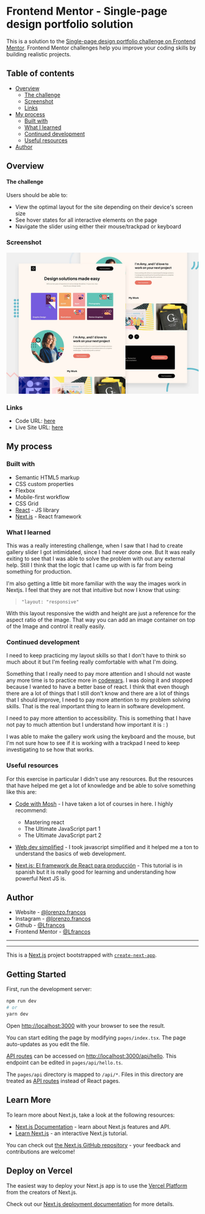 # Frontend Mentor - Single-page design portfolio solution

This is a solution to the [Single-page design portfolio challenge on Frontend Mentor](https://www.frontendmentor.io/challenges/singlepage-design-portfolio-2MMhyhfKVo). Frontend Mentor challenges help you improve your coding skills by building realistic projects.

## Table of contents

- [Overview](#overview)
  - [The challenge](#the-challenge)
  - [Screenshot](#screenshot)
  - [Links](#links)
- [My process](#my-process)
  - [Built with](#built-with)
  - [What I learned](#what-i-learned)
  - [Continued development](#continued-development)
  - [Useful resources](#useful-resources)
- [Author](#author)


## Overview

#### The challenge

Users should be able to:

- View the optimal layout for the site depending on their device's screen size
- See hover states for all interactive elements on the page
- Navigate the slider using either their mouse/trackpad or keyboard

### Screenshot

![](./public/assets/preview.jpg)


### Links

- Code URL: [here](https://github.com/Lfrancos/fm-sp-portafolio)
- Live Site URL: [here](https://fm-sp-portafolio.vercel.app/)

## My process

### Built with

- Semantic HTML5 markup
- CSS custom properties
- Flexbox
- Mobile-first workflow
- CSS Grid
- [React](https://reactjs.org/) - JS library
- [Next.js](https://nextjs.org/) - React framework


### What I learned

This was a really interesting challenge, when I saw that I had to create gallery slider I got intimidated, since I had never done one. But It was really exiting to see that I was able to solve the problem with out any external help. Still I think that the logic that I came up with is far from being something for production.

I'm also getting a little bit more familiar with the way the images work in Nextjs. I feel that they are not that intuitive but now I know that using:
>```
> "layout: "responsive"
> ```
With this layout responsive the width and height are just a reference for the aspect ratio of the image. That way you can add an image container on top of the Image and control it really easily.


### Continued development

I need to keep practicing my layout skills so that I don't have to think so much about it but I'm feeling really comfortable with what I'm doing.

Something that I really need to pay more attention and I should not waste any more time is to practice more in [codewars](https://www.codewars.com/). I was doing it and stopped because I wanted to have a better base of react. I think that even though there are a lot of things that I still don't know and there are a lot of things that I should improve, I need to pay more attention to my problem solving skills. That is the real important thing to learn in software development.


I need to pay more attention to accessibility. This is something that I have not pay to much attention but I understand how important it is : )

I was able to make the gallery work using the keyboard and the mouse, but I'm not sure how to see if it is working with a trackpad I need to keep investigating to se how that works.

### Useful resources

For this exercise in particular I didn't use any resources. But the resources that have helped me get a lot of knowledge and be able to solve something like this are:

- [Code with Mosh](https://codewithmosh.com/) - I have taken a lot of courses in here. I highly recommend:

  - Mastering react
  - The Ultimate JavaScript part 1
  - The Ultimate JavaScript part 2

- [Web dev simplified](https://courses.webdevsimplified.com/) - I took javascript simplified and it helped me a ton to understand the basics of web development.

- [Next.js: El framework de React para producción](https://www.udemy.com/course/nextjs-fh/learn/lecture/30687624) - This tutorial is in spanish but it is really good for learning and understanding how powerful Next JS is.
## Author

- Website - [@lorenzo.francos](https://www.lorenzofrancos.com)
- Instagram - [@lorenzo.francos](https://www.instagram.com/lorenzo.francos/?hl=en)
- Github - [@Lfrancos](https://github.com/Lfrancos)
- Frontend Mentor - [@Lfrancos](https://www.frontendmentor.io/profile/Lfrancos)





---
---




This is a [Next.js](https://nextjs.org/) project bootstrapped with [`create-next-app`](https://github.com/vercel/next.js/tree/canary/packages/create-next-app).

## Getting Started

First, run the development server:

```bash
npm run dev
# or
yarn dev
```

Open [http://localhost:3000](http://localhost:3000) with your browser to see the result.

You can start editing the page by modifying `pages/index.tsx`. The page auto-updates as you edit the file.

[API routes](https://nextjs.org/docs/api-routes/introduction) can be accessed on [http://localhost:3000/api/hello](http://localhost:3000/api/hello). This endpoint can be edited in `pages/api/hello.ts`.

The `pages/api` directory is mapped to `/api/*`. Files in this directory are treated as [API routes](https://nextjs.org/docs/api-routes/introduction) instead of React pages.

## Learn More

To learn more about Next.js, take a look at the following resources:

- [Next.js Documentation](https://nextjs.org/docs) - learn about Next.js features and API.
- [Learn Next.js](https://nextjs.org/learn) - an interactive Next.js tutorial.

You can check out [the Next.js GitHub repository](https://github.com/vercel/next.js/) - your feedback and contributions are welcome!

## Deploy on Vercel

The easiest way to deploy your Next.js app is to use the [Vercel Platform](https://vercel.com/new?utm_medium=default-template&filter=next.js&utm_source=create-next-app&utm_campaign=create-next-app-readme) from the creators of Next.js.

Check out our [Next.js deployment documentation](https://nextjs.org/docs/deployment) for more details.
